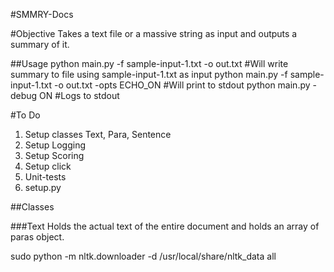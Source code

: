 #SMMRY-Docs


#Objective
Takes a text file or a massive string as input and outputs a summary of 
it. 

##Usage 
		python main.py -f sample-input-1.txt -o out.txt					#Will write summary to file using sample-input-1.txt as input
		python main.py -f sample-input-1.txt -o out.txt -opts ECHO_ON	#Will print to stdout
		python main.py -debug ON										#Logs to stdout
	
	
	
#To Do
1.	Setup classes Text, Para, Sentence
2.	Setup Logging
3.	Setup Scoring
4.	Setup click
5.	Unit-tests	
6.	setup.py


##Classes

###Text
Holds the actual text of the entire document and holds an array of paras object.

	
sudo python -m nltk.downloader -d /usr/local/share/nltk_data all